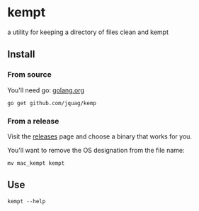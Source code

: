 # kempt

a utility for keeping a directory of files clean and kempt


## Install

### From source
You'll need go: [golang.org](http://www.golang.org)

    go get github.com/jquag/kemp

### From a release

Visit the [releases](https://github.com/jquag/kempt/releases) page and choose a binary that works for you.

You'll want to remove the OS designation from the file name:

    mv mac_kempt kempt


## Use

    kempt --help
